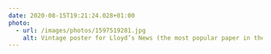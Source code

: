 ```yaml
---
date: 2020-08-15T19:21:24.028+01:00
photo:
  - url: /images/photos/1597519281.jpg
    alt: Vintage poster for Lloyd’s News (the most popular paper in the world).
---
```


